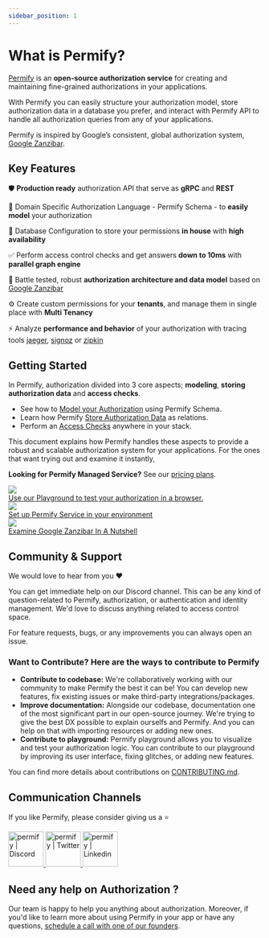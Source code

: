 ```yaml
---
sidebar_position: 1
---
```


# What is Permify?

[Permify](https://github.com/Permify/permify) is an **open-source authorization service** for creating and maintaining fine-grained authorizations in your applications.

With Permify you can easily structure your authorization model, store authorization data in a database you prefer, and interact with Permify API to handle all authorization queries from any of your applications.

Permify is inspired by Google’s consistent, global authorization system, [Google Zanzibar](https://storage.googleapis.com/pub-tools-public-publication-data/pdf/41f08f03da59f5518802898f68730e247e23c331.pdf).

## Key Features

🛡️ **Production ready** authorization API that serve as **gRPC** and **REST**

🔮 Domain Specific Authorization Language - Permify Schema - to **easily model** your authorization

🔐 Database Configuration to store your permissions **in house** with **high availability**

✅ Perform access control checks and get answers **down to 10ms** with **parallel graph engine**

💪 Battle tested, robust **authorization architecture and data model** based on [Google Zanzibar](https://storage.googleapis.com/pub-tools-public-publication-data/pdf/41f08f03da59f5518802898f68730e247e23c331.pdf)

⚙️ Create custom permissions for your **tenants**, and manage them in single place with **Multi Tenancy**

⚡ Analyze **performance and behavior** of your authorization with tracing tools [jaeger], [signoz] or [zipkin]

[jaeger]: https://www.jaegertracing.io/
[signoz]: https://signoz.io/
[zipkin]: https://zipkin.io/

## Getting Started

In Permify, authorization divided into 3 core aspects; **modeling**, **storing authorization data** and **access checks**.  

- See how to [Model your Authorization] using Permify Schema.
- Learn how Permify [Store Authorization Data] as relations.
- Perform an [Access Checks] anywhere in your stack.

[Model your Authorization]: ../getting-started/modeling
[Store Authorization Data]: ../getting-started/sync-data
[Access Checks]: ../getting-started/enforcement

This document explains how Permify handles these aspects to provide a robust and scalable authorization system for your applications. For the ones that want trying out and examine it instantly, 

**Looking for Permify Managed Service?** See our [pricing plans](https://permify.co/pricing/1).

<div className="getting-started-grid">
    <a href="https://play.permify.co/">
        <div className="btn-thumb">
            <div className="thumbnail">
                <img src="https://uploads-ssl.webflow.com/61bb34defcff34f786b458ce/6332bb38106ffd85102bb3bc_Screen%20Shot%202022-09-27%20at%2011.58.27.png"/>
            </div>
           <div className="thumb-txt">Use our Playground to test your authorization in a browser. </div>
        </div>
    </a>
    <a href="https://docs.permify.co/docs/installation/overview">
        <div className="btn-thumb">
            <div className="thumbnail">
                 <img src="https://user-images.githubusercontent.com/34595361/199695094-872d50fc-c33b-4d15-ad1d-a3899911a16a.png"/>
            </div>
            <div className="thumb-txt">Set up Permify Service in your environment</div>
        </div>
    </a>
    <a href="https://www.permify.co/post/google-zanzibar-in-a-nutshell">
        <div className="btn-thumb">
            <div className="thumbnail">
                <img src="https://uploads-ssl.webflow.com/61bb34defcff34f786b458ce/634520d7859cd419ec89f9ef_Google%20Zanzibar%20in%20a%20Nutshell-1.png"/>
            </div>
            <div className="thumb-txt">Examine Google Zanzibar In A Nutshell</div>
        </div>
    </a>
</div>

## Community & Support

We would love to hear from you :heart:

You can get immediate help on our Discord channel. This can be any kind of question-related to Permify, authorization, or authentication and identity management. We'd love to discuss anything related to access control space.

For feature requests, bugs, or any improvements you can always open an issue. 

### Want to Contribute? Here are the ways to contribute to Permify

* **Contribute to codebase:** We're collaboratively working with our community to make Permify the best it can be! You can develop new features, fix existing issues or make third-party integrations/packages. 
* **Improve documentation:** Alongside our codebase, documentation one of the most significant part in our open-source journey. We're trying to give the best DX possible to explain ourselfs and Permify. And you can help on that with importing resources or adding new ones.
* **Contribute to playground:** Permify playground allows you to visualize and test your authorization logic. You can contribute to our playground by improving its user interface, fixing glitches, or adding new features.

You can find more details about contributions on [CONTRIBUTING.md](https://github.com/Permify/permify/blob/master/CONTRIBUTING.md).

## Communication Channels

If you like Permify, please consider giving us a :star:

<p align="left">
<a href="https://discord.gg/MJbUjwskdH">
 <img height="70px" width="70px" alt="permify | Discord" src="https://user-images.githubusercontent.com/39353278/187209316-3d01a799-c51b-4eaa-8f52-168047078a14.png" />
</a>
<a href="https://twitter.com/GetPermify">
  <img height="70px" width="70px" alt="permify | Twitter" src="https://user-images.githubusercontent.com/39353278/187209323-23f14261-d406-420d-80eb-1aa707a71043.png"/>
</a>
<a href="https://www.linkedin.com/company/permifyco">
  <img height="70px" width="70px" alt="permify | Linkedin" src="https://user-images.githubusercontent.com/39353278/187209321-03293a24-6f63-4321-b362-b0fc89fdd879.png" />
</a>
</p>

## Need any help on Authorization ?

Our team is happy to help you anything about authorization. Moreover, if you'd like to learn more about using Permify in your app or have any questions, [schedule a call with one of our founders](https://meetings-eu1.hubspot.com/ege-aytin/call-with-an-expert).